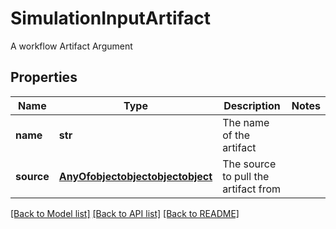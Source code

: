 # SimulationInputArtifact

A workflow Artifact Argument
## Properties
Name | Type | Description | Notes
------------ | ------------- | ------------- | -------------
**name** | **str** | The name of the artifact | 
**source** | [**AnyOfobjectobjectobjectobject**](AnyOfobjectobjectobjectobject.md) | The source to pull the artifact from | 

[[Back to Model list]](../README.md#documentation-for-models) [[Back to API list]](../README.md#documentation-for-api-endpoints) [[Back to README]](../README.md)


